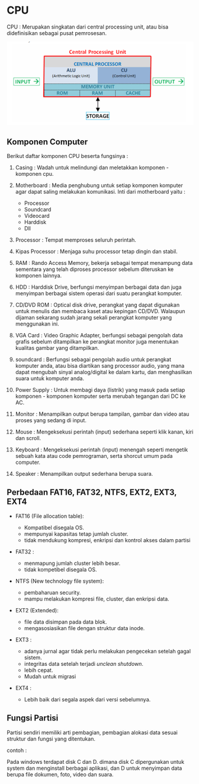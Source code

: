 # CPU

CPU : Merupakan singkatan dari central processing unit, atau bisa didefinisikan sebagai pusat pemrosesan.

![cpu](img/cpu.png)

## Komponen Computer

Berikut daftar komponen CPU beserta fungsinya :

1. Casing : Wadah untuk melindungi dan meletakkan komponen - komponen cpu.
2. Motherboard : Media penghubung untuk setiap komponen komputer agar dapat saling melakukan komunikasi. Inti dari motherboard yaitu :
    
    * Processor
    * Soundcard
    * Videocard
    * Harddisk
    * Dll

3. Processor : Tempat memproses seluruh perintah.

4. Kipas Processor : Menjaga suhu processor tetap dingin dan stabil.

5. RAM : Rando Access Memory, bekerja sebagai tempat menampung data sementara yang telah diproses processor sebelum diteruskan ke komponen lainnya.

6. HDD : Harddisk Drive, berfungsi menyimpan berbagai data dan juga menyimpan berbagai sistem operasi dari suatu perangkat komputer.

7. CD/DVD ROM : Optical disk drive, perangkat yang dapat digunakan untuk menulis dan membaca kaset atau kepingan CD/DVD. Walaupun dijaman sekarang sudah jarang sekali perangkat komputer yang menggunakan ini.

8. VGA Card : Video Graphic Adapter, berfungsi sebagai pengolah data grafis sebelum ditampilkan ke perangkat monitor juga menentukan kualitas gambar yang ditampilkan.

9. soundcard : Berfungsi sebagai pengolah audio untuk perangkat komputer anda, atau bisa diartikan sang processor audio, yang mana dapat mengubah sinyal analog/digital ke dalam kartu, dan menghasilkan suara untuk komputer anda.

10. Power Supply : Untuk membagi daya (listrik) yang masuk pada setiap komponen - komponen komputer serta merubah tegangan dari DC ke AC.

11. Monitor : Menampilkan output berupa tampilan, gambar dan video atau proses yang sedang di input.

12. Mouse : Mengeksekusi perintah (input) sederhana seperti klik kanan, kiri dan scroll.

13. Keyboard : Mengeksekusi perintah (input) menengah seperti mengetik sebuah kata atau code pemrograman, serta shorcut umum pada computer.

14. Speaker : Menampilkan output sederhana berupa suara.

## Perbedaan FAT16, FAT32, NTFS, EXT2, EXT3, EXT4

* FAT16 (File allocation table):
    - Kompatibel disegala OS.
    - mempunyai kapasitas tetap jumlah cluster.
    - tidak mendukung kompresi, enkripsi dan kontrol akses dalam partisi

* FAT32 :
    - menmapung jumlah cluster lebih besar.
    - tidak kompetibel disegala OS.

* NTFS (New technology file system):
    - pembaharuan security.
    - mampu melakukan kompresi file, cluster, dan enkripsi data.

* EXT2 (Extended):
    - file data disimpan pada data blok.
    - mengasosiasikan file dengan struktur data inode.

* EXT3 : 
    - adanya jurnal agar tidak perlu melakukan pengecekan setelah gagal sistem.
    - integritas data setelah terjadi _unclean shutdown_.
    - lebih cepat.
    - Mudah untuk migrasi

* EXT4 :
    - Lebih baik dari segala aspek dari versi sebelumnya.

## Fungsi Partisi

Partisi sendiri memiliki arti pembagian, pembagian alokasi data sesuai struktur dan fungsi yang ditentukan.

contoh :

Pada windows terdapat disk C dan D. dimana disk C dipergunakan untuk system dan menginstall berbagai aplikasi, dan D untuk menyimpan data berupa file dokumen, foto, video dan suara.